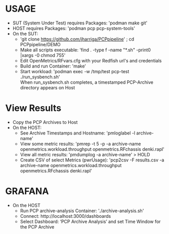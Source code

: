# USAGE
* SUT (System Under Test) requires Packages: 'podman make git'
* HOST requires Packages: 'podman pcp pcp-system-tools'
* On the SUT:
  * 'git clone https://github.com/jharriga/PCPpipeline' ; cd PCPpipeline/DEMO
  * Make all scripts executable: 'find . -type f -name "*.sh" -print0 |xargs -0 chmod 755'
  * Edit OpenMetrics/RFvars.cfg with your Redfish url's and credentials
  * Build and run Container: 'make'
  * Start workload: 'podman exec  -w /tmp/test pcp-test ./run_sysbench.sh'  
	When run_sysbench.sh completes, a timestamped PCP-Archive directory appears on Host
# View Results
* Copy the PCP Archives to Host  
* On the HOST:
  * See Archive Timestamps and Hostname: 'pmloglabel -l archive-name'
  * View some metric results: 'pmrep -t 5 -p -a archive-name openmetrics.workload.throughput openmetrics.RFchassis denki.rapl'
  * View all metric results: 'pmdumplog -a archive-name' > HOLD
  * Create CSV of select Metrics (pwrUsage): 'pcp2csv -F results.csv -a archive-name openmetrics.workload.throughput openmetrics.RFchassis denki.rapl'
# GRAFANA
* On the HOST
  * Run PCP archive-analysis Container: './archive-analysis.sh'   
  * Connect:  http://localhost:3000/dashboards  
  * Select Dashboard: ‘PCP Archive Analysis’ and set Time Window for the PCP Archive   
